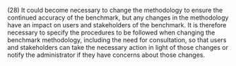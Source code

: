 (28) It could become necessary to change the methodology to ensure the continued accuracy of the benchmark, but any changes in the methodology have an impact on users and stakeholders of the benchmark. It is therefore necessary to specify the procedures to be followed when changing the benchmark methodology, including the need for consultation, so that users and stakeholders can take the necessary action in light of those changes or notify the administrator if they have concerns about those changes.